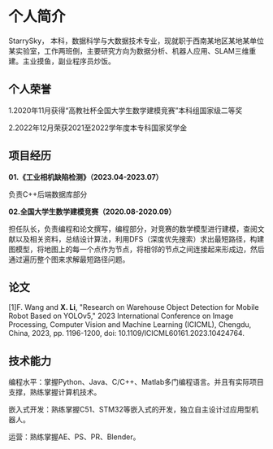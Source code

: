 # 个人简介
StarrySky， 本科，数据科学与大数据技术专业，现就职于西南某地区某地某单位某实验室，工作两班倒，主要研究方向为数据分析、机器人应用、SLAM三维重建。主业摸鱼，副业程序员炒饭。
## 个人荣誉
1.2020年11月获得“高教社杯全国大学生数学建模竞赛”本科组国家级二等奖

2.2022年12月荣获2021至2022学年度本专科国家奖学金

## 项目经历
**01.《工业相机缺陷检测》（2023.04-2023.07）**

负责C++后端数据库部分

**02.全国大学生数学建模竞赛（2020.08-2020.09）**

担任队长，负责编程和论文撰写，编程部分，对竞赛的数学模型进行建模，查阅文献以及相关资料，总结设计算法，利用DFS（深度优先搜索）求出最短路径，构建图模型，将地图上的每一个点作为节点，将相邻的节点之间连接起来形成边，然后通过遍历整个图来求解最短路径问题。

## 论文
[1]F. Wang and **X. Li**, "Research on Warehouse Object Detection for Mobile Robot Based on YOLOv5," 2023 International Conference on Image Processing, Computer Vision and Machine Learning (ICICML), Chengdu, China, 2023, pp. 1196-1200, doi: 10.1109/ICICML60161.2023.10424764.

## 技术能力
编程水平：掌握Python、Java、C/C++、Matlab多门编程语言。并且有实际项目支撑，熟练掌握计算机技术。

嵌入式开发：熟练掌握C51、STM32等嵌入式的开发，独立自主设计过应用型机器人。

运营：熟练掌握AE、PS、PR、Blender。
          
